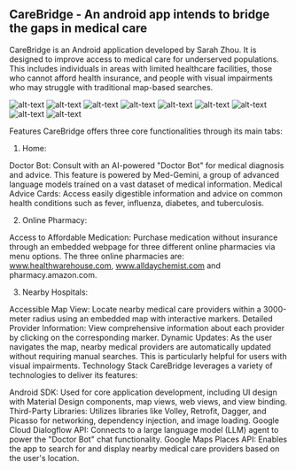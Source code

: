 

## CareBridge - An android app intends to bridge the gaps in medical care

CareBridge is an Android application developed by Sarah Zhou. It is designed to improve access to medical care for underserved populations. This includes individuals in areas with limited healthcare facilities, those who cannot afford health insurance, and people with visual impairments who may struggle with traditional map-based searches.

![alt-text](https://github.com/sarahf-zh/my-android/blob/main/CareBridge/screen_snapshots/Screen1.png)
![alt-text](https://github.com/sarahf-zh/my-android/blob/main/CareBridge/screen_snapshots/Screen2.png)
![alt-text](https://github.com/sarahf-zh/my-android/blob/main/CareBridge/screen_snapshots/Screen3.png)
![alt-text](https://github.com/sarahf-zh/my-android/blob/main/CareBridge/screen_snapshots/Screen4.png)
![alt-text](https://github.com/sarahf-zh/my-android/blob/main/CareBridge/screen_snapshots/Screen5.png)
![alt-text](https://github.com/sarahf-zh/my-android/blob/main/CareBridge/screen_snapshots/Screen6.png)
![alt-text](https://github.com/sarahf-zh/my-android/blob/main/CareBridge/screen_snapshots/Screen7.png)
![alt-text](https://github.com/sarahf-zh/my-android/blob/main/CareBridge/screen_snapshots/Screen8.png)
![alt-text](https://github.com/sarahf-zh/my-android/blob/main/CareBridge/screen_snapshots/Screen9.png)

Features
CareBridge offers three core functionalities through its main tabs:

1. Home:

Doctor Bot: Consult with an AI-powered "Doctor Bot" for medical diagnosis and advice. This feature is powered by Med-Gemini, a group of advanced language models trained on a vast dataset of medical information.
Medical Advice Cards: Access easily digestible information and advice on common health conditions such as fever, influenza, diabetes, and tuberculosis.

2. Online Pharmacy:

Access to Affordable Medication: Purchase medication without insurance through an embedded webpage for three different online pharmacies via menu options. The three online pharmacies are: www.healthwarehouse.com, www.alldaychemist.com and pharmacy.amazon.com.

3. Nearby Hospitals:

Accessible Map View: Locate nearby medical care providers within a 3000-meter radius using an embedded map with interactive markers.
Detailed Provider Information: View comprehensive information about each provider by clicking on the corresponding marker.
Dynamic Updates: As the user navigates the map, nearby medical providers are automatically updated without requiring manual searches. This is particularly helpful for users with visual impairments.
Technology Stack
CareBridge leverages a variety of technologies to deliver its features:

Android SDK: Used for core application development, including UI design with Material Design components, map views, web views, and view binding.
Third-Party Libraries: Utilizes libraries like Volley, Retrofit, Dagger, and Picasso for networking, dependency injection, and image loading.
Google Cloud Dialogflow API: Connects to a large language model (LLM) agent to power the "Doctor Bot" chat functionality.
Google Maps Places API: Enables the app to search for and display nearby medical care providers based on the user's location.

